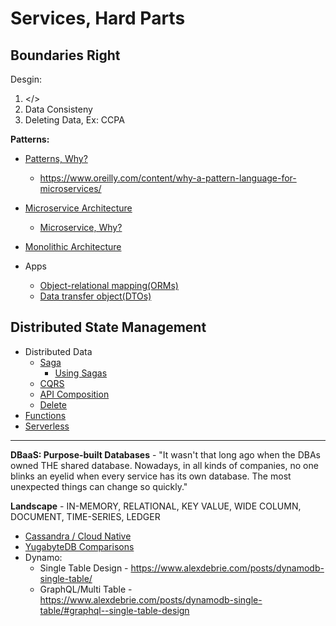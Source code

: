 # Services, Hard Parts

## Boundaries Right
Desgin:
1. </>
2. Data Consisteny
3. Deleting Data, Ex: CCPA

**Patterns:** 
* [Patterns, Why?](https://en.wikipedia.org/wiki/Software_design_pattern)
  * https://www.oreilly.com/content/why-a-pattern-language-for-microservices/
 
* [Microservice Architecture](https://microservices.io/patterns/microservices.html)
  * [Microservice, Why?](https://chrisrichardson.net/post/microservices/2020/02/18/why-microservices-part-1.html)
* [Monolithic Architecture](https://microservices.io/patterns/monolithic.html)
* Apps
  * [Object-relational mapping(ORMs)]()
  * [Data transfer object(DTOs)](https://martinfowler.com/eaaCatalog/dataTransferObject.html)
  
## Distributed State Management
* Distributed Data
  * [Saga](https://microservices.io/patterns/data/saga.html)
    * [Using Sagas](https://chrisrichardson.net/post/microservices/2019/07/09/developing-sagas-part-1.html)
  * [CQRS](https://microservices.io/patterns/data/cqrs.html)
  * [API Composition](https://microservices.io/patterns/data/api-composition.html)
  * [Delete](https://blog.twitter.com/engineering/en_us/topics/infrastructure/2020/deleting-data-distributed-throughout-your-microservices-architecture.html) 
* [Functions](https://flink.apache.org/stateful-functions.html)
* [Serverless](https://cloudstate.io)

---

**DBaaS: Purpose-built Databases** - "It wasn't that long ago when the DBAs owned THE shared database. Nowadays, in all kinds of companies, no one blinks an eyelid when every service has its own database. The most unexpected things can change so quickly."

**Landscape** - IN-MEMORY, RELATIONAL, KEY VALUE, WIDE COLUMN, DOCUMENT, TIME-SERIES, LEDGER

* [Cassandra / Cloud Native](https://www.datastax.com/blog/2020/05/why-astra-good-cassandra)
* [YugabyteDB Comparisons](https://docs.yugabyte.com/latest/comparisons/)
* Dynamo:
  * Single Table Design - https://www.alexdebrie.com/posts/dynamodb-single-table/
  * GraphQL/Multi Table - https://www.alexdebrie.com/posts/dynamodb-single-table/#graphql--single-table-design

